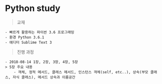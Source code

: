 Python study
============
>교재

	- 빠르게 활용하는 파이썬 3.6 프로그래밍  
	- 환경 Python 3.6.1  
	- 에디터 Sublime Text 3  

>진행 과정  

	- 2018-08-14 1장, 2장, 3장, 4장, 5장
	> 5장 주요 내용
		- 객체, 정적 메서드, 클래스 메서드, 인스턴스 객체(self, etc..), 상속(부모 클래스, 자식 클래스), 메서드 상속과 이름공간